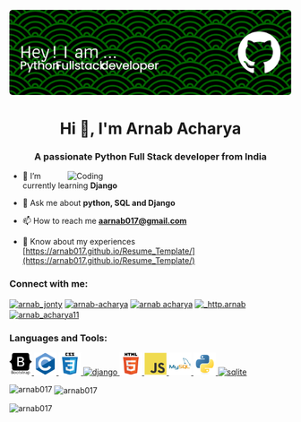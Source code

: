 ![logo](https://github.com/arnab017/arnab017/blob/main/github-header-image.png)
<h1 align="center">Hi 👋, I'm Arnab Acharya</h1>
<h3 align="center">A passionate Python Full Stack developer from India</h3>
<img align="right" alt="Coding" width="400" src="https://thumbs.gfycat.com/BelatedBetterBlesbok-size_restricted.gif">

- 🌱 I’m currently learning **Django**

- 💬 Ask me about **python, SQL and Django**

- 📫 How to reach me **aarnab017@gmail.com**

- 📄 Know about my experiences [https://arnab017.github.io/Resume_Template/](https://arnab017.github.io/Resume_Template/)

<h3 align="left">Connect with me:</h3>
<p align="left">
<a href="https://twitter.com/arnab_jonty" target="blank"><img align="center" src="https://raw.githubusercontent.com/rahuldkjain/github-profile-readme-generator/master/src/images/icons/Social/twitter.svg" alt="arnab_jonty" height="30" width="40" /></a>
<a href="https://linkedin.com/in/arnab-acharya" target="blank"><img align="center" src="https://raw.githubusercontent.com/rahuldkjain/github-profile-readme-generator/master/src/images/icons/Social/linked-in-alt.svg" alt="arnab-acharya" height="30" width="40" /></a>
<a href="https://fb.com/arnab acharya" target="blank"><img align="center" src="https://raw.githubusercontent.com/rahuldkjain/github-profile-readme-generator/master/src/images/icons/Social/facebook.svg" alt="arnab acharya" height="30" width="40" /></a>
<a href="https://instagram.com/_http.arnab" target="blank"><img align="center" src="https://raw.githubusercontent.com/rahuldkjain/github-profile-readme-generator/master/src/images/icons/Social/instagram.svg" alt="_http.arnab" height="30" width="40" /></a>
<a href="https://www.hackerrank.com/arnab_acharya11" target="blank"><img align="center" src="https://raw.githubusercontent.com/rahuldkjain/github-profile-readme-generator/master/src/images/icons/Social/hackerrank.svg" alt="arnab_acharya11" height="30" width="40" /></a>
</p>

<h3 align="left">Languages and Tools:</h3>
<p align="left"> <a href="https://getbootstrap.com" target="_blank" rel="noreferrer"> <img src="https://raw.githubusercontent.com/devicons/devicon/master/icons/bootstrap/bootstrap-plain-wordmark.svg" alt="bootstrap" width="40" height="40"/> </a> <a href="https://www.cprogramming.com/" target="_blank" rel="noreferrer"> <img src="https://raw.githubusercontent.com/devicons/devicon/master/icons/c/c-original.svg" alt="c" width="40" height="40"/> </a> <a href="https://www.w3schools.com/css/" target="_blank" rel="noreferrer"> <img src="https://raw.githubusercontent.com/devicons/devicon/master/icons/css3/css3-original-wordmark.svg" alt="css3" width="40" height="40"/> </a> <a href="https://www.djangoproject.com/" target="_blank" rel="noreferrer"> <img src="https://cdn.worldvectorlogo.com/logos/django.svg" alt="django" width="40" height="40"/> </a> <a href="https://www.w3.org/html/" target="_blank" rel="noreferrer"> <img src="https://raw.githubusercontent.com/devicons/devicon/master/icons/html5/html5-original-wordmark.svg" alt="html5" width="40" height="40"/> </a> <a href="https://developer.mozilla.org/en-US/docs/Web/JavaScript" target="_blank" rel="noreferrer"> <img src="https://raw.githubusercontent.com/devicons/devicon/master/icons/javascript/javascript-original.svg" alt="javascript" width="40" height="40"/> </a> <a href="https://www.mysql.com/" target="_blank" rel="noreferrer"> <img src="https://raw.githubusercontent.com/devicons/devicon/master/icons/mysql/mysql-original-wordmark.svg" alt="mysql" width="40" height="40"/> </a> <a href="https://www.python.org" target="_blank" rel="noreferrer"> <img src="https://raw.githubusercontent.com/devicons/devicon/master/icons/python/python-original.svg" alt="python" width="40" height="40"/> </a> <a href="https://www.sqlite.org/" target="_blank" rel="noreferrer"> <img src="https://www.vectorlogo.zone/logos/sqlite/sqlite-icon.svg" alt="sqlite" width="40" height="40"/> </a> </p>

<p><img align="left" src="https://github-readme-stats.vercel.app/api/top-langs?username=arnab017&show_icons=true&locale=en&layout=compact" alt="arnab017" /></p>

<p>&nbsp;<img align="center" src="https://github-readme-stats.vercel.app/api?username=arnab017&show_icons=true&locale=en" alt="arnab017" /></p>

<p><img align="center" src="https://github-readme-streak-stats.herokuapp.com/?user=arnab017&" alt="arnab017" /></p>
